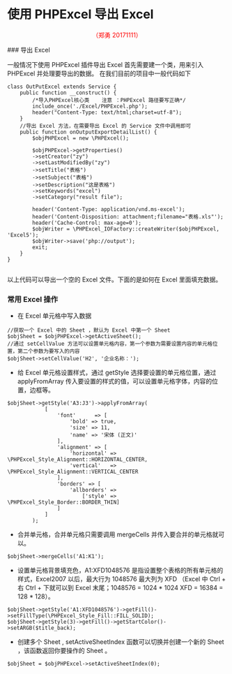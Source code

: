 # 使用 PHPExcel 导出 Excel
<p align="center" style="color:red">（郑勇 20171111）</p>
### 导出 Excel

一般情况下使用 PHPExcel 插件导出 Excel 首先需要建一个类，用来引入 PHPExcel 并处理要导出的数据。
在我们目前的项目中一般代码如下

```
class OutPutExcel extends Service {
    public function __construct() {
        /*导入PHPExcel核心类    注意 ：PHPExcel 路径要写正确*/
        include_once('./Excel/PHPExcel.php');
        header("Content-Type: text/html;charset=utf-8");
    }
    //导出 Excel 方法，在需要导出 Excel 的 Service 文件中调用即可
    public function onOutputExportDetailList() {
        $objPHPExcel = new \PHPExcel();

        $objPHPExcel->getProperties()
        ->setCreator("zy")
        ->setLastModifiedBy("zy")
        ->setTitle("表格")
        ->setSubject("表格")
        ->setDescription("这是表格")
        ->setKeywords("excel")
        ->setCategory("result file");

        header('Content-Type: application/vnd.ms-excel');
        header('Content-Disposition: attachment;filename="表格.xls"');
        header('Cache-Control: max-age=0');
        $objWriter = \PHPExcel_IOFactory::createWriter($objPHPExcel, 'Excel5');
        $objWriter->save('php://output');
        exit;
    }
}
    
```

以上代码可以导出一个空的 Excel 文件。下面的是如何在 Excel 里面填充数据。

### 常用 Excel 操作
* 在 Excel 单元格中写入数据

```
//获取一个 Excel 中的 Sheet ，默认为 Excel 中第一个 Sheet
$objSheet = $objPHPExcel->getActiveSheet();
//通过 setCellValue 方法可以设置单元格内容，第一个参数为需要设置内容的单元格位置，第二个参数为要写入的内容
$objSheet->setCellValue('H2', '企业名称：');
```
* 给 Excel 单元格设置样式，通过 getStyle 选择要设置的单元格位置，通过 applyFromArray 传入要设置的样式的值，可以设置单元格字体，内容的位置，边框等。

```
$objSheet->getStyle('A3:J3')->applyFromArray(
            [
                'font'      => [
                    'bold' => true,
                    'size' => 11,
                    'name' => '宋体 (正文)'
                ],
                'alignment' => [
                    'horizontal' => \PHPExcel_Style_Alignment::HORIZONTAL_CENTER,
                    'vertical'   => \PHPExcel_Style_Alignment::VERTICAL_CENTER
                ],
                'borders' => [
                    'allborders' => 
                        ['style' => \PHPExcel_Style_Border::BORDER_THIN]
                ]
            ]
        );
```
* 合并单元格，合并单元格只需要调用 mergeCells 并传入要合并的单元格就可以。

```
$objSheet->mergeCells('A1:K1');
```
* 设置单元格背景填充色，A1:XFD1048576 是指设置整个表格的所有单元格的样式，Excel2007 以后，最大行为 1048576 最大列为 XFD （Excel 中 Ctrl + 右  Ctrl + 下就可以到 Excel 末尾；1048576 = 1024 * 1024  XFD = 16384 = 128 * 128）。

```
$objSheet->getStyle('A1:XFD1048576')->getFill()->setFillType(\PHPExcel_Style_Fill::FILL_SOLID);
$objSheet->getStyle(3)->getFill()->getStartColor()->setARGB($title_back);
```

* 创建多个 Sheet , setActiveSheetIndex 函数可以切换并创建一个新的 Sheet ，该函数返回你要操作的 Sheet 。

```
$objSheet = $objPHPExcel->setActiveSheetIndex(0);

```


